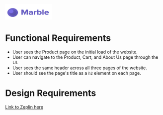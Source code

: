 <img src="https://github.com/DevMountain/qa-ecommerce/blob/assets/company_logo.png" width="150" height="50" />

# Functional Requirements

* User sees the Product page on the initial load of the website.
* User can navigate to the Product, Cart, and About Us page through the UI.
* User sees the same header across all three pages of the website.
* User should see the page's title as a `h2` element on each page.

# Design Requirements

<a href="#">Link to Zeplin here</a>